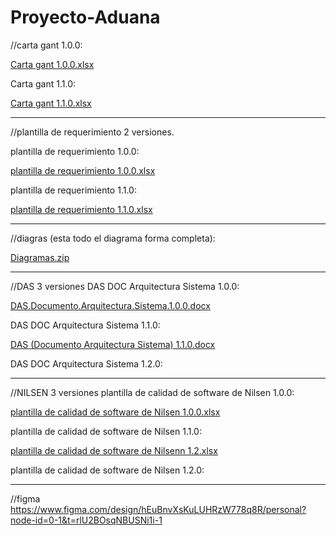 # Proyecto-Aduana
//carta gant 1.0.0:

[Carta gant 1.0.0.xlsx](https://github.com/user-attachments/files/21094020/Carta.gant.1.0.0.xlsx)

Carta gant 1.1.0:

[Carta gant 1.1.0.xlsx](https://github.com/user-attachments/files/21094017/Carta.gant.1.1.0.xlsx)


-------------------------------------------------------------------------------------------------------------------------------------------------------------

//plantilla de requerimiento 2 versiones.

plantilla de requerimiento 1.0.0:

[plantilla de requerimiento 1.0.0.xlsx](https://github.com/user-attachments/files/20991011/plantilla.de.requerimiento.1.0.0.xlsx)

plantilla de requerimiento 1.1.0:

[plantilla de requerimiento 1.1.0.xlsx](https://github.com/user-attachments/files/21091755/plantilla.de.requerimiento.1.1.0.xlsx)


-------------------------------------------------------------------------------------------------------------------------------------------------------------

//diagras (esta todo el diagrama forma completa):

[Diagramas.zip](https://github.com/user-attachments/files/20991072/Diagramas.zip)

-------------------------------------------------------------------------------------------------------------------------------------------------------------

//DAS 3 versiones
DAS DOC Arquitectura Sistema 1.0.0:

[DAS.Documento.Arquitectura.Sistema.1.0.0.docx](https://github.com/user-attachments/files/21091751/DAS.Documento.Arquitectura.Sistema.1.0.0.docx)


DAS DOC Arquitectura Sistema 1.1.0:

[DAS (Documento Arquitectura Sistema) 1.1.0.docx](https://github.com/user-attachments/files/21091753/DAS.Documento.Arquitectura.Sistema.1.1.0.docx)


DAS DOC Arquitectura Sistema 1.2.0:

-------------------------------------------------------------------------------------------------------------------------------------------------------------

//NILSEN 3 versiones
plantilla de calidad de software de Nilsen 1.0.0:

[plantilla de calidad de software de Nilsen 1.0.0.xlsx](https://github.com/user-attachments/files/20991008/plantilla.de.calidad.de.software.de.Nilsen.1.0.0.xlsx)

plantilla de calidad de software de Nilsen 1.1.0:

[plantilla de calidad de software de Nilsenn 1.2.xlsx](https://github.com/user-attachments/files/20991068/plantilla.de.calidad.de.software.de.Nilsenn.1.2.xlsx)

plantilla de calidad de software de Nilsen 1.2.0:

-------------------------------------------------------------------------------------------------------------------------------------------------------------

//figma
https://www.figma.com/design/hEuBnvXsKuLUHRzW778q8R/personal?node-id=0-1&t=rlU2BOsqNBUSNi1i-1
